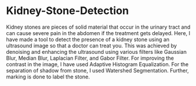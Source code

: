 # Kidney-Stone-Detection
Kidney stones are pieces of solid material that occur in the urinary tract and can cause severe pain in the abdomen if the treatment gets delayed. Here, I have made a tool to detect the presence of a kidney stone using an ultrasound image so that a doctor can treat you. This was achieved by denoising and enhancing the ultrasound using various filters like Gaussian Blur, Median Blur, Laplacian Filter, and Gabor Filter. For improving the contrast in the image, I have used Adaptive Histogram Equalization. For the separation of shadow from stone, I used Watershed Segmentation. Further, marking is done to label the stone.
